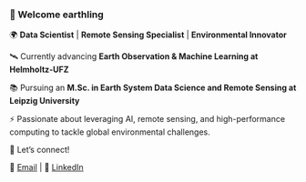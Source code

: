 ### 👋 Welcome earthling 

🌍 **Data Scientist** | **Remote Sensing Specialist** | **Environmental Innovator**

🛰️ Currently advancing **Earth Observation & Machine Learning at Helmholtz-UFZ**

📚 Pursuing an **M.Sc. in Earth System Data Science and Remote Sensing at Leipzig University**

⚡ Passionate about leveraging AI, remote sensing, and high-performance computing to tackle global environmental challenges. 

🌟 Let’s connect!

📧 [Email](mailto:taimur.khan@ufz.de) | 🔗 [LinkedIn](https://www.linkedin.com/in/taimur-h-khan/)

